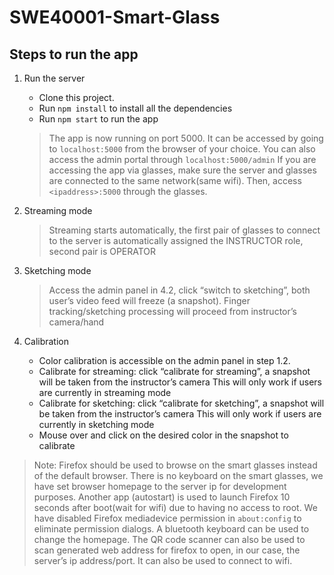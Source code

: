 # SWE40001-Smart-Glass

## Steps to run the app
1. Run the server
   - Clone this project.
   - Run `npm install` to install all the dependencies
   - Run `npm start` to run the app
   >The app is now running on port 5000. It can be accessed by going to `localhost:5000` from the browser of your choice.
   > You can also access the admin portal through `localhost:5000/admin`
   > If you are accessing the app via glasses, make sure the server and glasses are connected to the same network(same wifi). Then, access     `<ipaddress>:5000` through the glasses.

2. Streaming mode
   > Streaming starts automatically, the first pair of glasses to connect to the server is automatically assigned the INSTRUCTOR role, second pair is OPERATOR
3. Sketching mode
   > Access the admin panel in 4.2, click “switch to sketching”, both user’s video feed will freeze (a snapshot). Finger tracking/sketching processing will proceed from instructor’s camera/hand
4. Calibration
   - Color calibration is accessible on the admin panel in step 1.2.
   - Calibrate for streaming: click “calibrate for streaming”, a snapshot will be taken from the instructor’s camera This will only work if users are currently in streaming mode
   - Calibrate for sketching: click “calibrate for sketching”, a snapshot will be taken from the instructor’s camera This will only work if users are currently in sketching mode
   - Mouse over and click on the desired color in the snapshot to calibrate

  > Note: Firefox should be used to browse on the smart glasses instead of the default browser. There is no keyboard on the smart glasses,   we have set browser homepage to the server ip for development purposes. Another app (autostart) is used to launch Firefox 10 seconds       after boot(wait for wifi) due to having no access to root. 
  We have disabled Firefox mediadevice permission in `about:config` to eliminate permission dialogs. A bluetooth keyboard can be used to     change the homepage. The QR code scanner can also be used to scan generated web address for firefox to open, in our case, the server’s     ip address/port. It can also be used to connect to wifi.

